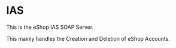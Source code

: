 # IAS

This is the eShop IAS SOAP Server.

This mainly handles the Creation and Deletion of eShop Accounts. 